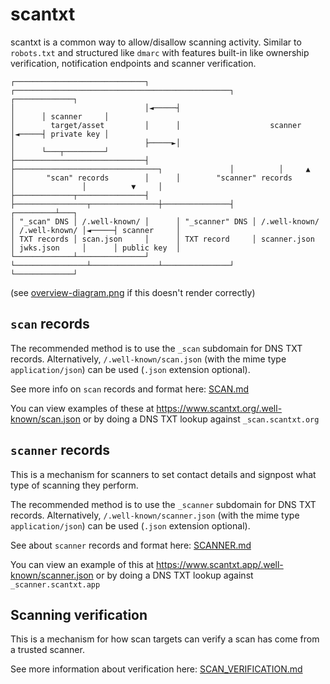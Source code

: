 # scantxt

scantxt is a common way to allow/disallow scanning activity. Similar to `robots.txt` and structured like `dmarc` with features built-in like ownership verification, notification endpoints and scanner verification.

```
┌─────────────────────────────┐      ┌────────────────────────────────────────────────┐      ┌─────────────┐
│                             │◄─────┤                                                │      │ scanner     │
│        target/asset         │      │                    scanner                     │◄─────┤ private key │
│                             ├─────►│                                                │      └───┬─────────┘
├─────────────────────────────┤      ├────────────────────────────────┐               │          │     ▲
│       "scan" records        │      │        "scanner" records       │               │          ▼     │
├─────────────┬───────────────┤      ├────────────────┬───────────────┼───────────────┤      ┌─────────┴───┐
│ "_scan" DNS │ /.well-known/ │      │ "_scanner" DNS │ /.well-known/ │ /.well-known/ │◄─────┤ scanner     │
│ TXT records │ scan.json     │      │ TXT record     │ scanner.json  │ jwks.json     │      │ public key  │
└─────────────┴───────────────┘      └────────────────┴───────────────┴───────────────┘      └─────────────┘
```
(see [overview-diagram.png](overview-diagram.png) if this doesn't render correctly)

## `scan` records

The recommended method is to use the `_scan` subdomain for DNS TXT records. Alternatively, `/.well-known/scan.json` (with the mime type `application/json`) can be used (`.json` extension optional).

See more info on `scan` records and format here: [SCAN.md](SCAN.md)

You can view examples of these at <https://www.scantxt.org/.well-known/scan.json> or by doing a DNS TXT lookup against `_scan.scantxt.org`

## `scanner` records

This is a mechanism for scanners to set contact details and signpost what type of scanning they perform.

The recommended method is to use the `_scanner` subdomain for DNS TXT records. Alternatively, `/.well-known/scanner.json` (with the mime type `application/json`) can be used (`.json` extension optional).

See about `scanner` records and format here: [SCANNER.md](SCANNER.md)

You can view an example of this at <https://www.scantxt.app/.well-known/scanner.json> or by doing a DNS TXT lookup against `_scanner.scantxt.app`

## Scanning verification

This is a mechanism for how scan targets can verify a scan has come from a trusted scanner.

See more information about verification here: [SCAN_VERIFICATION.md](SCAN_VERIFICATION.md)
